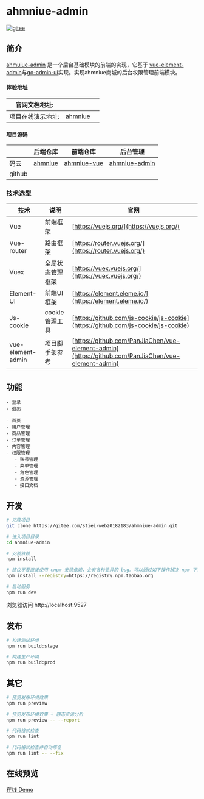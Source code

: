# ahmniue-admin

[![gitee](https://gitee.com/zhong96/shop/badge/star.svg?label=Gitee)](https://gitee.com/stiei-web20182183/)

## 简介

[ahmuiue-admin](https://gitee.com/stiei-web20182183/ahmniue-admin) 是一个后台基础模块的前端的实现，它基于 [vue-element-admin](https://panjiachen.github.io/vue-element-admin)与[go-admin-ui](https://github.com/wenjianzhang/go-admin-ui)实现。实现ahmniue商城的后台权限管理前端模块。

#### 体验地址
|官网文档地址:|     |      |
|---  |--- | --- |
|项目在线演示地址:|  [ahmniue](https://www.lexcubia.com)  |     |

#### 项目源码

|     |  后端仓库 |   前端仓库  | 后台管理 |
|---  |--- | --- | --- |
|   码云  | [ahmniue](https://gitee.com/stiei-web20182183/ahmniue.git) | [ahmniue-vue](https://gitee.com/stiei-web20182183/ahmniue-vue.git) | [ahmniue-admin](https://gitee.com/stiei-web20182183/ahmniue-vue.git) |
|   github   |  |  | |

### 技术选型

技术 | 说明 | 官网
----|----|----
Vue | 前端框架 | [https://vuejs.org/](https://vuejs.org/)
Vue-router | 路由框架 | [https://router.vuejs.org/](https://router.vuejs.org/)
Vuex | 全局状态管理框架 | [https://vuex.vuejs.org/](https://vuex.vuejs.org/)
Element-UI | 前端UI框架 | [https://element.eleme.io/](https://element.eleme.io/)
Js-cookie | cookie管理工具 | [https://github.com/js-cookie/js-cookie](https://github.com/js-cookie/js-cookie)
vue-element-admin | 项目脚手架参考 | [https://github.com/PanJiaChen/vue-element-admin](https://github.com/PanJiaChen/vue-element-admin)

## 功能

```
- 登录
- 退出

- 首页
- 用户管理
- 商品管理
- 订单管理
- 内容管理
- 权限管理
   - 账号管理
   - 菜单管理
   - 角色管理
   - 资源管理
   - 接口文档

```

## 开发

```bash
# 克隆项目
git clone https://gitee.com/stiei-web20182183/ahmniue-admin.git

# 进入项目目录
cd ahmniue-admin

# 安装依赖
npm install

# 建议不要直接使用 cnpm 安装依赖，会有各种诡异的 bug。可以通过如下操作解决 npm 下载速度慢的问题
npm install --registry=https://registry.npm.taobao.org

# 启动服务
npm run dev
```

浏览器访问 http://localhost:9527

## 发布

```bash
# 构建测试环境
npm run build:stage

# 构建生产环境
npm run build:prod
```

## 其它

```bash
# 预览发布环境效果
npm run preview

# 预览发布环境效果 + 静态资源分析
npm run preview -- --report

# 代码格式检查
npm run lint

# 代码格式检查并自动修复
npm run lint -- --fix
```


## 在线预览

[在线 Demo](https://www.lexcubia.com)